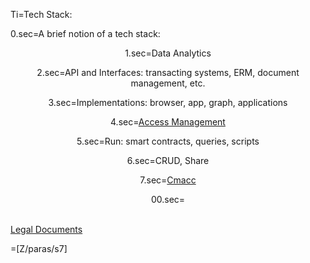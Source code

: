 Ti=Tech Stack:

0.sec=A brief notion of a tech stack: <center>

1.sec=Data Analytics

2.sec=API and Interfaces: transacting systems, ERM, document management, etc.

3.sec=Implementations: browser, app, graph, applications

4.sec=<a href="index.php?action=doc&file=GH/KantaraInitiative/UMA-Text/0.md">Access Management</a>

5.sec=Run:  smart contracts, queries, scripts
   
6.sec=CRUD, Share

7.sec=<a href="index.php?action=doc&file=S/About/Conference/Stack/Cmacc_0.md">Cmacc</a>

00.sec=</center><br><a href="index.php?action=doc&file=S/About/Conference/Stack/Legal/Documents_0.md">Legal Documents</a>

=[Z/paras/s7]
